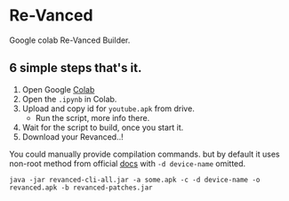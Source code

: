 # Re-Vanced

Google colab Re-Vanced Builder.<br>
## 6 simple steps that's it.

1. Open Google [Colab](https://colab.research.google.com/)
2. Open the `.ipynb` in Colab.
4. Upload and copy id for `youtube.apk` from drive.
    * Run the script, more info there.
5. Wait for the script to build, once you start it. 
6. Download your Revanced..!



You could manually provide compilation commands.
 but by default it uses non-root method from official [docs](https://github.com/revanced/revanced-documentation/wiki/Using-the-ReVanced-CLI-and-installing-ReVanced)
with `-d device-name` omitted.
``` # Non-Root
java -jar revanced-cli-all.jar -a some.apk -c -d device-name -o revanced.apk -b revanced-patches.jar 
```
